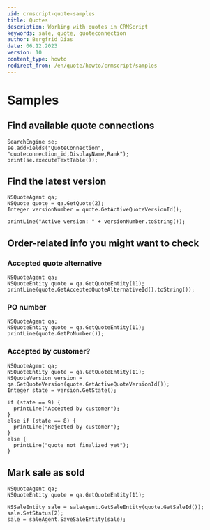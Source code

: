```yaml
---
uid: crmscript-quote-samples
title: Quotes
description: Working with quotes in CRMScript
keywords: sale, quote, quoteconnection
author: Bergfrid Dias
date: 06.12.2023
version: 10
content_type: howto
redirect_from: /en/quote/howto/crmscript/samples
---
```


# Samples

## Find available quote connections

```crmscript!
SearchEngine se;
se.addFields("QuoteConnection", "quoteconnection_id,DisplayName,Rank");
print(se.executeTextTable());
```

## Find the latest version

```crmscript!
NSQuoteAgent qa;
NSQuote quote = qa.GetQuote(2);
Integer versionNumber = quote.GetActiveQuoteVersionId();

printLine("Active version: " + versionNumber.toString());
```

## Order-related info you might want to check

### Accepted quote alternative

```crmscript!
NSQuoteAgent qa;
NSQuoteEntity quote = qa.GetQuoteEntity(11);
printLine(quote.GetAcceptedQuoteAlternativeId().toString());
```

### PO number

```crmscript!
NSQuoteAgent qa;
NSQuoteEntity quote = qa.GetQuoteEntity(11);
printLine(quote.GetPoNumber());
```

### Accepted by customer?

```crmscript!
NSQuoteAgent qa;
NSQuoteEntity quote = qa.GetQuoteEntity(11);
NSQuoteVersion version = qa.GetQuoteVersion(quote.GetActiveQuoteVersionId());
Integer state = version.GetState();

if (state == 9) {
  printLine("Accepted by customer");
}
else if (state == 8) {
  printLine("Rejected by customer");
}
else {
  printLine("quote not finalized yet");
}
```

## Mark sale as sold

```crmscript
NSQuoteAgent qa;
NSQuoteEntity quote = qa.GetQuoteEntity(11);

NSSaleEntity sale = saleAgent.GetSaleEntity(quote.GetSaleId());
sale.SetStatus(2);
sale = saleAgent.SaveSaleEntity(sale);
```
